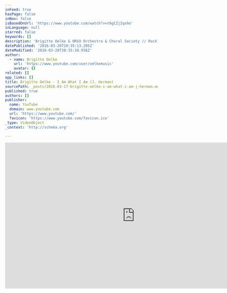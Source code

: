 ```yaml
---
inFeed: true
hasPage: false
inNav: false
isBasedOnUrl: 'https://www.youtube.com/watch?v=t6gCZjIqxho'
inLanguage: null
starred: false
keywords: []
description: 'Brigitte Oelke & ORSO Orchestra & Choral Society // Rock Symphony Night 2013 Friedrichstadt Palast, Berlin // Musik & Text: Jerry Herman '
datePublished: '2016-03-20T20:35:13.205Z'
dateModified: '2016-03-20T20:35:10.936Z'
author:
  - name: Brigitte Oelke
    url: 'https://www.youtube.com/user/oelkemusic'
    avatar: {}
related: []
app_links: []
title: Brigitte Oelke - I Am What I Am (J. Herman)
sourcePath: _posts/2016-03-17-brigitte-oelke-i-am-what-i-am-j-herman.md
published: true
authors: []
publisher:
  name: YouTube
  domain: www.youtube.com
  url: 'https://www.youtube.com/'
  favicon: 'https://www.youtube.com/favicon.ico'
_type: VideoObject
_context: 'http://schema.org'

---
```

<iframe src="https://cdn.embedly.com/widgets/media.html?src=https%3A%2F%2Fwww.youtube.com%2Fembed%2Ft6gCZjIqxho%3Ffeature%3Doembed&amp;url=https%3A%2F%2Fwww.youtube.com%2Fwatch%3Fv%3Dt6gCZjIqxho&amp;image=https%3A%2F%2Fi.ytimg.com%2Fvi%2Ft6gCZjIqxho%2Fhqdefault.jpg&amp;key=b7d04c9b404c499eba89ee7072e1c4f7&amp;type=text%2Fhtml&amp;schema=youtube" width="854" height="480" scrolling="no" frameborder="0" allowfullscreen="allowfullscreen" style=""></iframe>